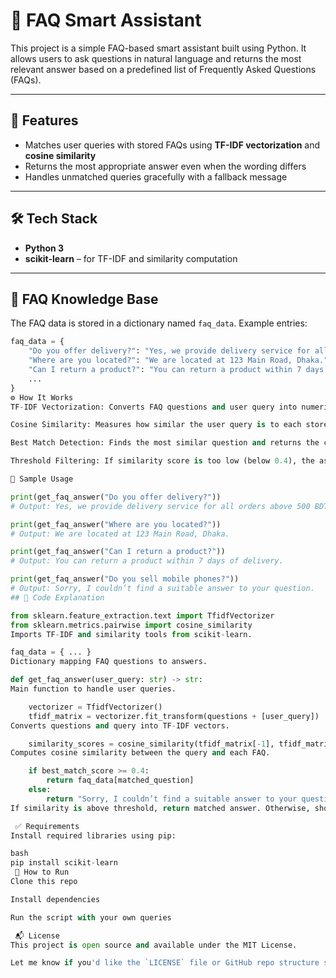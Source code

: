 # 🤖 FAQ Smart Assistant

This project is a simple FAQ-based smart assistant built using Python. It allows users to ask questions in natural language and returns the most relevant answer based on a predefined list of Frequently Asked Questions (FAQs).

---

## 📌 Features

- Matches user queries with stored FAQs using **TF-IDF vectorization** and **cosine similarity**
- Returns the most appropriate answer even when the wording differs
- Handles unmatched queries gracefully with a fallback message

---

## 🛠️ Tech Stack

- **Python 3**
- **scikit-learn** – for TF-IDF and similarity computation

---

## 📁 FAQ Knowledge Base

The FAQ data is stored in a dictionary named `faq_data`. Example entries:

```python
faq_data = {
    "Do you offer delivery?": "Yes, we provide delivery service for all orders above 500 BDT.",
    "Where are you located?": "We are located at 123 Main Road, Dhaka.",
    "Can I return a product?": "You can return a product within 7 days of delivery.",
    ...
}
⚙️ How It Works
TF-IDF Vectorization: Converts FAQ questions and user query into numerical vectors.

Cosine Similarity: Measures how similar the user query is to each stored FAQ.

Best Match Detection: Finds the most similar question and returns the corresponding answer.

Threshold Filtering: If similarity score is too low (below 0.4), the assistant returns a default message.

🧪 Sample Usage

print(get_faq_answer("Do you offer delivery?"))
# Output: Yes, we provide delivery service for all orders above 500 BDT.

print(get_faq_answer("Where are you located?"))
# Output: We are located at 123 Main Road, Dhaka.

print(get_faq_answer("Can I return a product?"))
# Output: You can return a product within 7 days of delivery.

print(get_faq_answer("Do you sell mobile phones?"))
# Output: Sorry, I couldn’t find a suitable answer to your question.
## 🧾 Code Explanation

from sklearn.feature_extraction.text import TfidfVectorizer
from sklearn.metrics.pairwise import cosine_similarity
Imports TF-IDF and similarity tools from scikit-learn.

faq_data = { ... }
Dictionary mapping FAQ questions to answers.

def get_faq_answer(user_query: str) -> str:
Main function to handle user queries.

    vectorizer = TfidfVectorizer()
    tfidf_matrix = vectorizer.fit_transform(questions + [user_query])
Converts questions and query into TF-IDF vectors.

    similarity_scores = cosine_similarity(tfidf_matrix[-1], tfidf_matrix[:-1])
Computes cosine similarity between the query and each FAQ.

    if best_match_score >= 0.4:
        return faq_data[matched_question]
    else:
        return "Sorry, I couldn’t find a suitable answer to your question."
If similarity is above threshold, return matched answer. Otherwise, show default message.

 ✅ Requirements
Install required libraries using pip:

bash
pip install scikit-learn
 🚀 How to Run
Clone this repo

Install dependencies

Run the script with your own queries

 📬 License
This project is open source and available under the MIT License.

Let me know if you'd like the `LICENSE` file or GitHub repo structure suggestion
